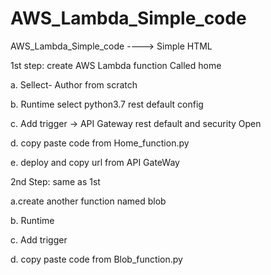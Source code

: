 # AWS_Lambda_Simple_code
AWS_Lambda_Simple_code  ----> Simple HTML


1st step: create AWS Lambda function Called home


a. Sellect- Author from scratch

b. Runtime select python3.7 rest default config

c. Add trigger -> API Gateway rest default and security Open

d. copy paste code from Home_function.py

e. deploy and copy url from API GateWay



2nd Step: same as 1st 

a.create another function named blob

b. Runtime

c. Add trigger

d. copy paste code from Blob_function.py







